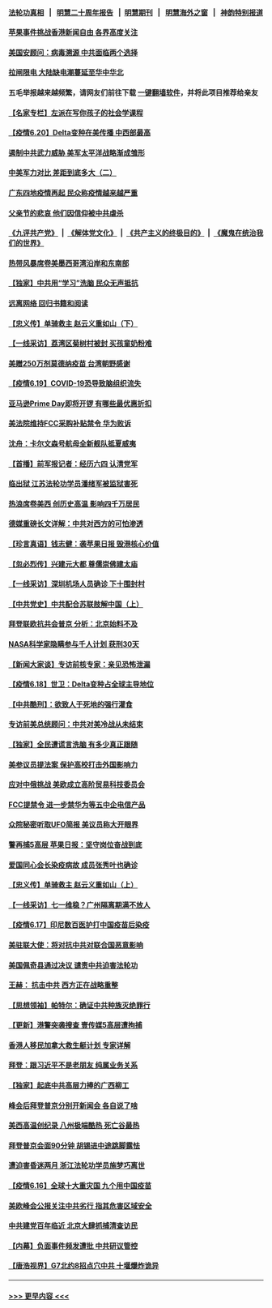 #### [法轮功真相](https://github.com/gfw-breaker/truth/blob/master/README.md?t=0) &nbsp;&nbsp;|&nbsp;&nbsp; [明慧二十周年报告](https://github.com/gfw-breaker/mh-reports/blob/master/README.md?t=0) &nbsp;&nbsp;|&nbsp;&nbsp;[明慧期刊](https://github.com/gfw-breaker/mh-qikan) &nbsp;&nbsp;|&nbsp;&nbsp; [明慧海外之窗](https://github.com/gfw-breaker/mh-news/blob/master/README.md?t=0) &nbsp;&nbsp;|&nbsp;&nbsp; [神韵特别报道](https://github.com/gfw-breaker/mh-news/blob/master/shenyun.md?t=0)
#### [苹果事件挑战香港新闻自由 各界高度关注](../pages/nf4514/n13035369.md?t=06211202) 
#### [美国安顾问：病毒溯源 中共面临两个选择](../pages/nf4514/n13035220.md?t=06211202) 
#### [拉闸限电 大陆缺电潮蔓延至华中华北](../pages/nf4514/n13034992.md?t=06211202) 
#### 五毛举报越来越频繁，请网友们前往下载 [一键翻墙软件](https://github.com/gfw-breaker/ssr-accounts)，并将此项目推荐给亲友
#### [【名家专栏】左派在写你孩子的社会学课程](../pages/nf4514/n13034853.md?t=06211202) 
#### [【疫情6.20】Delta变种在美传播 中西部最高](../pages/nf4514/n13034377.md?t=06211202) 
#### [遏制中共武力威胁 美军太平洋战略渐成雏形](../pages/nf4514/n13033705.md?t=06211202) 
#### [中美军力对比 差距到底多大（二）](../pages/nf4514/n13033717.md?t=06211202) 
#### [广东四地疫情再起 民众称疫情越来越严重](../pages/nf4514/n13034140.md?t=06211202) 
#### [父亲节的悲哀 他们因信仰被中共虐杀](../pages/nf4514/n13031547.md?t=06211202) 
#### [《九评共产党》](https://github.com/begood0513/9ping.md/blob/master/README.md) &nbsp;|&nbsp; [《解体党文化》](../../../../jtdwh.md/blob/master/README.md)  &nbsp;|&nbsp; [《共产主义的终极目的》](../../../../gczydzjmd.md/blob/master/README.md) &nbsp;|&nbsp; [《魔鬼在统治我们的世界》](../../../../mgztzwmdsj.md/blob/master/README.md) 
#### [热带风暴席卷美墨西哥湾沿岸和东南部](../pages/nf4514/n13033786.md?t=06211202) 
#### [【独家】中共用“学习”洗脑 民众无声抵抗](../pages/nf4514/n13008518.md?t=06211202) 
#### [远离网络 回归书籍和阅读](../pages/nf4514/n13033229.md?t=06211202) 
#### [【忠义传】单骑救主 赵云义重如山（下）](../pages/nf4514/n13024317.md?t=06211202) 
#### [【一线采访】荔湾区菊树村被封 买孩童奶粉难](../pages/nf4514/n13033487.md?t=06211202) 
#### [美赠250万剂莫德纳疫苗 台湾朝野感谢](../pages/nf4514/n13033424.md?t=06211202) 
#### [【疫情6.19】COVID-19恐导致脑组织流失](../pages/nf4514/n13032817.md?t=06211202) 
#### [亚马逊Prime Day即将开锣 有哪些最优惠折扣](../pages/nf4514/n13032063.md?t=06211202) 
#### [美法院维持FCC采购补贴禁令 华为败诉](../pages/nf4514/n13032381.md?t=06211202) 
#### [沈舟：卡尔文森号航母全新舰队抵夏威夷](../pages/nf4514/n13032119.md?t=06211202) 
#### [【首播】前军报记者：经历六四 认清党军](../pages/nf4514/n13031878.md?t=06211202) 
#### [临出狱 江苏法轮功学员潘绪军被监狱害死](../pages/nf4514/n13030988.md?t=06211202) 
#### [热浪席卷美西 创历史高温 影响四千万居民](../pages/nf4514/n13031931.md?t=06211202) 
#### [德媒重磅长文详解：中共对西方的可怕渗透](../pages/nf4514/n13031701.md?t=06211202) 
#### [【珍言真语】钱志健：袭苹果日报 毁港核心价值](../pages/nf4514/n13031730.md?t=06211202) 
#### [【忽必烈传】兴建元大都 尊儒崇佛建太庙](../pages/nf4514/n13010897.md?t=06211202) 
#### [【一线采访】深圳机场人员确诊 下十围封村](../pages/nf4514/n13031625.md?t=06211202) 
#### [【中共党史】中共配合苏联肢解中国（上）](../pages/nf4514/n13030262.md?t=06211202) 
#### [拜登联欧抗共会普京 分析：北京始料不及](../pages/nf4514/n13031476.md?t=06211202) 
#### [NASA科学家隐瞒参与千人计划 获刑30天](../pages/nf4514/n13031350.md?t=06211202) 
#### [【新闻大家谈】专访前核专家：亲见恐怖泄漏](../pages/nf4514/n13030922.md?t=06211202) 
#### [【疫情6.18】世卫：Delta变种占全球主导地位](../pages/nf4514/n13030940.md?t=06211202) 
#### [【中共酷刑】：欲致人于死地的强行灌食](../pages/nf4514/n13029575.md?t=06211202) 
#### [专访前美总统顾问：中共对美冷战从未结束](../pages/nf4514/n13029846.md?t=06211202) 
#### [【独家】全民遭谎言洗脑 有多少真正跟随](../pages/nf4514/n12997170.md?t=06211202) 
#### [美参议员提法案 保护高校打击外国影响力](../pages/nf4514/n13029813.md?t=06211202) 
#### [应对中俄挑战 美欧成立高阶贸易科技委员会](../pages/nf4514/n13029406.md?t=06211202) 
#### [FCC提禁令 进一步禁华为等五中企电信产品](../pages/nf4514/n13029120.md?t=06211202) 
#### [众院秘密听取UFO简报 美议员称大开眼界](../pages/nf4514/n13029086.md?t=06211202) 
#### [警再捕5高层 苹果日报：坚守岗位奋战到底](../pages/nf4514/n13028957.md?t=06211202) 
#### [爱国同心会长染疫病故 成员张秀叶也确诊](../pages/nf4514/n13028662.md?t=06211202) 
#### [【忠义传】单骑救主 赵云义重如山（上）](../pages/nf4514/n13024307.md?t=06211202) 
#### [【一线采访】七一维稳？广州隔离期满不放人](../pages/nf4514/n13028351.md?t=06211202) 
#### [【疫情6.17】印尼数百医护打中国疫苗后染疫](../pages/nf4514/n13028314.md?t=06211202) 
#### [美驻联大使：将对抗中共对联合国恶意影响](../pages/nf4514/n13028049.md?t=06211202) 
#### [美国佩奇县通过决议 谴责中共迫害法轮功](../pages/nf4514/n13027185.md?t=06211202) 
#### [王赫： 抗击中共 西方正在战略重整](../pages/nf4514/n13027294.md?t=06211202) 
#### [【思想领袖】帕特尔：确证中共种族灭绝罪行](../pages/nf4514/n12966280.md?t=06211202) 
#### [【更新】港警突袭搜查 壹传媒5高层遭拘捕](../pages/nf4514/n13027297.md?t=06211202) 
#### [香港人移民加拿大救生艇计划 专家详解](../pages/nf4514/n13027127.md?t=06211202) 
#### [拜登：跟习近平不是老朋友 纯属业务关系](../pages/nf4514/n13026844.md?t=06211202) 
#### [【独家】起底中共高层力捧的广西柳工](../pages/nf4514/n12924622.md?t=06211202) 
#### [峰会后拜登普京分别开新闻会 各自说了啥](../pages/nf4514/n13026825.md?t=06211202) 
#### [美西高温创纪录 八州极端酷热 死亡谷最热](../pages/nf4514/n13026500.md?t=06211202) 
#### [拜登普京会面90分钟 胡锡进中途跳脚露怯](../pages/nf4514/n13026450.md?t=06211202) 
#### [遭迫害昏迷两月 浙江法轮功学员施梦巧离世](../pages/nf4514/n13023785.md?t=06211202) 
#### [【疫情6.16】全球十大重灾国 九个用中国疫苗](../pages/nf4514/n13025692.md?t=06211202) 
#### [美欧峰会公报关注中共劣行 指其危害区域安全](../pages/nf4514/n13025656.md?t=06211202) 
#### [中共建党百年临近 北京大肆抓捕清查访民](../pages/nf4514/n13025224.md?t=06211202) 
#### [【内幕】负面事件频发遭批 中共研议管控](../pages/nf4514/n13021619.md?t=06211202) 
#### [【唐浩视界】G7北约8招点穴中共 十堰爆炸诡异](../pages/nf4514/n13023744.md?t=06211202) 

----
#### [ >>> 更早内容 <<< ](../indexes/nf4514-earlier.md)
